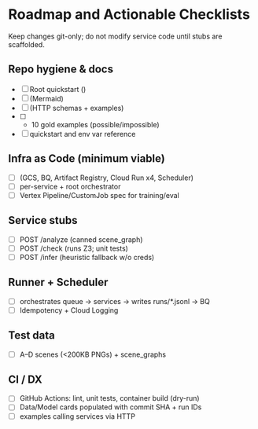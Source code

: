 # Roadmap and Actionable Checklists

Keep changes git-only; do not modify service code until stubs are scaffolded.

## Repo hygiene & docs
- [ ] Root quickstart ()
- [ ]  (Mermaid)
- [ ]  (HTTP schemas + examples)
- [ ]  + 10 gold examples (possible/impossible)
- [ ]  quickstart and env var reference

## Infra as Code (minimum viable)
- [ ]  (GCS, BQ, Artifact Registry, Cloud Run x4, Scheduler)
- [ ]  per-service  + root orchestrator
- [ ] Vertex Pipeline/CustomJob spec for training/eval

## Service stubs
- [ ]  POST /analyze (canned scene_graph)
- [ ]  POST /check (runs Z3; unit tests)
- [ ]  POST /infer (heuristic fallback w/o creds)

## Runner + Scheduler
- [ ]  orchestrates queue → services → writes runs/*.jsonl → BQ
- [ ] Idempotency + Cloud Logging

## Test data
- [ ]  A–D scenes (<200KB PNGs) + scene_graphs

## CI / DX
- [ ] GitHub Actions: lint, unit tests, container build (dry-run)
- [ ] Data/Model cards populated with commit SHA + run IDs
- [ ]  examples calling services via HTTP
